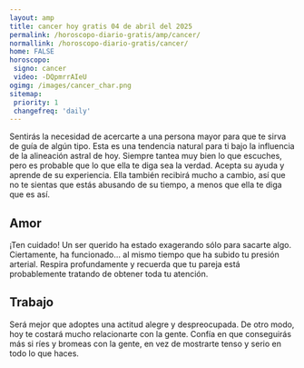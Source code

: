 ```yaml
---
layout: amp
title: cancer hoy gratis 04 de abril del 2025 
permalink: /horoscopo-diario-gratis/amp/cancer/
normallink: /horoscopo-diario-gratis/cancer/
home: FALSE
horoscopo:
 signo: cancer
 video: -DQpmrrAIeU
ogimg: /images/cancer_char.png
sitemap:
 priority: 1
 changefreq: 'daily'
---
```



Sentirás la necesidad de acercarte a una persona mayor para que te sirva de guía de algún tipo. Esta es una tendencia natural para ti bajo la influencia de la alineación astral de hoy. Siempre tantea muy bien lo que escuches, pero es probable que lo que ella te diga sea la verdad. Acepta su ayuda y aprende de su experiencia. Ella también recibirá mucho a cambio, así que no te sientas que estás abusando de su tiempo, a menos que ella te diga que es así.

## Amor

¡Ten cuidado! Un ser querido ha estado exagerando sólo para sacarte algo. Ciertamente, ha funcionado... al mismo tiempo que ha subido tu presión arterial. Respira profundamente y recuerda que tu pareja está probablemente tratando de obtener toda tu atención.

## Trabajo

Será mejor que adoptes una actitud alegre y despreocupada. De otro modo, hoy te costará mucho relacionarte con la gente. Confía en que conseguirás más si ríes y bromeas con la gente, en vez de mostrarte tenso y serio en todo lo que haces.